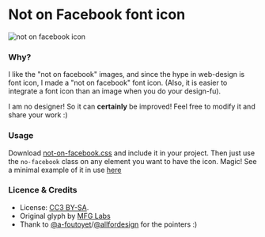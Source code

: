 # Not on Facebook font icon

![not on facebook icon](https://raw.github.com/Mayeu/not-on-facebook-icon/master/resources/not-on-facebook.png)

### Why?

I like the "not on facebook" images, and since the hype in web-design is
font icon, I made a "not on facebook" font icon. (Also, it is easier to integrate
a font icon than an image when you do your design-fu).

I am no designer! So it can **certainly** be improved! Feel free to modify it and
share your work :)

### Usage

Download [not-on-facebook.css](not-on-facebook.css) and include it in your project. Then just use the `no-facebook` class on any element you want to have the icon. Magic! See a minimal example of it in use [here](index.html)

### Licence & Credits

- License: [CC3 BY-SA](http://creativecommons.org/licenses/by/3.0/deed.en).
- Original glyph by [MFG Labs](http://mfglabs.github.io/mfglabs-iconset/)
- Thank to [@a-foutoyet](https://github.com/a-foutoyet)/[@allfordesign](https://twitter.com/allfordesign) for the pointers :)
